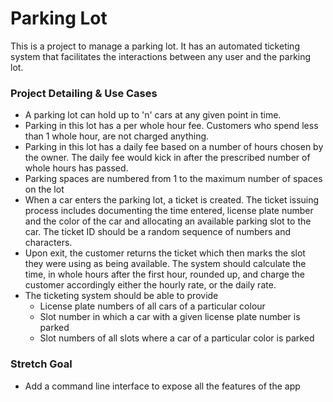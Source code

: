 # Parking Lot
This is a project to manage a parking lot. It has an automated ticketing system that facilitates the interactions between any user and the parking lot.

### Project Detailing & Use Cases
- A parking lot can hold up to 'n' cars at any given point in time.
- Parking in this lot has a per whole hour fee.  Customers who spend less than 1 whole hour, are not charged anything.
- Parking in this lot has a daily fee based on a number of hours chosen by the owner.  The daily fee would kick in after the prescribed number of whole hours has passed.
- Parking spaces are numbered from 1 to the maximum number of spaces on the lot
- When a car enters the parking lot, a ticket is created. The ticket issuing process includes documenting the time entered, license plate number and the color of the car and allocating an available parking slot to the car. The ticket ID should be a random sequence of numbers and characters.
- Upon exit, the customer returns the ticket which then marks the slot they were using as being available.  The system should calculate the time, in whole hours after the first hour, rounded up, and charge the customer accordingly either the hourly rate, or the daily rate.
- The ticketing system should be able to provide
    - License plate numbers of all cars of a particular colour
    - Slot number in which a car with a given license plate number is parked
    - Slot numbers of all slots where a car of a particular color is parked

### Stretch Goal
- Add a command line interface to expose all the features of the app